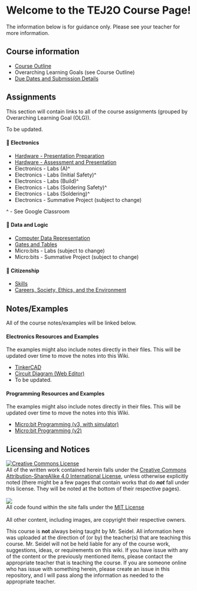 # Welcome to the TEJ2O Course Page!

The information below is for guidance only.  Please see your teacher for more information.

## Course information

* [Course Outline](./Course-Outline)
* Overarching Learning Goals (see Course Outline)
* [Due Dates and Submission Details](./Due-Dates-and-Submission-Details)

## Assignments

This section will contain links to all of the course assignments (grouped by Overarching Learning Goal (OLG)).

To be updated.

#### &#x1F4D9; Electronics
* [Hardware - Presentation Preparation](./Hardware-Components-Presentation)
* [Hardware - Assessment and Presentation](./Hardware-Components-Assessment)
* Electronics - Labs (A)\^
* Electronics - Labs (Initial Safety)\^
* Electronics - Labs (Build)\^
* Electronics - Labs (Soldering Safety)\^
* Electronics - Labs (Soldering)\^
* Electronics - Summative Project (subject to change)

\^ - See Google Classroom

#### &#x1F4D8; Data and Logic
* [Computer Data Representation](./Computer-Data-Representation)
* [Gates and Tables](./Gates-and-Tables)
* Micro:bits - Labs (subject to change)
* Micro:bits - Summative Project (subject to change)

<!--

Micro:bit resources: 

Breakout Boards:
- https://www.sparkfun.com/products/16446
- https://cdn.sparkfun.com/assets/a/f/a/5/a/Micro_Bit_Breakout.pdf
- https://learn.sparkfun.com/tutorials/microbit-breakout-board-hookup-guide

-->

#### &#x1F4D7; Citizenship
* [Skills](./Skills)
* [Careers, Society, Ethics, and the Environment](./Careers-Society-Ethics-Environment)

## Notes/Examples

All of the course notes/examples will be linked below. 

#### Electronics Resources and Examples
The examples might also include notes directly in their files.  This will be updated over time to move the notes into this Wiki.
* [TinkerCAD](https://www.tinkercad.com/)
* [Circuit Diagram (Web Editor)](https://www.circuit-diagram.org/editor/)
* To be updated.

#### Programming Resources and Examples
The examples might also include notes directly in their files.  This will be updated over time to move the notes into this Wiki.

* [Micro:bit Programming (v3, with simulator)](https://python.microbit.org/v/3)
* [Micro:bit Programming (v2)](https://python.microbit.org/v/2)


## Licensing and Notices
<a rel="license" href="http://creativecommons.org/licenses/by-sa/4.0/"><img alt="Creative Commons License" style="border-width:0" src="https://i.creativecommons.org/l/by-sa/4.0/88x31.png" /></a><br/>
All of the written work contained herein falls under the <a rel="license" href="http://creativecommons.org/licenses/by-sa/4.0/">Creative Commons Attribution-ShareAlike 4.0 International License</a>, unless otherwise explicitly noted (there might be a few pages that contain works that do _**not**_ fall under this license.  They will be noted at the bottom of their respective pages).<br/><br/>
<a href="https://github.com/johnfraserss/TEJ2O/blob/main/LICENSE" rel="license"><img src="https://raw.githubusercontent.com/wiki/johnfraserss/ICS3U/images/mit.png" /></a><br/>
All code found within the site falls under the [MIT License](https://github.com/johnfraserss/TEJ2O/blob/master/LICENSE.md)<br/><br/>
All other content, including images, are copyright their respective owners.

This course is **not** always being taught by Mr. Seidel.  All information here was uploaded at the direction of (or by) the teacher(s) that are teaching this course.  Mr. Seidel will not be held liable for any of the course work, suggestions, ideas, or requirements on this wiki.  If you have issue with any of the content or the previously mentioned items, please contact the appropriate teacher that is teaching the course.  If you are someone online who has issue with something herein, please create an issue in this repository, and I will pass along the information as needed to the appropriate teacher.